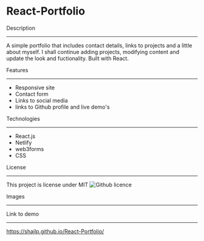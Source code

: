 # React-Portfolio

Description
__________________________________________________________________________________________________________________________________
A simple portfolio that includes contact details, links to projects and a little about myself.  I shall continue adding projects, modifying content and update the look and fuctionality.  Built with React.

Features
__________________________________________________________________________________________________________________________________

* Responsive site
* Contact form
* Links to social media
* links to Github profile and live demo's

Technologies
__________________________________________________________________________________________________________________________________

* React.js
* Netlify
* web3forms
* CSS

License
__________________________________________________________________________________________________________________________________

This project is license under MIT ![Github licence](http://img.shields.io/badge/license-MIT-blue.svg)



Images
__________________________________________________________________________________________________________________________________


Link to demo
__________________________________________________________________________________________________________________________________

https://shajlp.github.io/React-Portfolio/